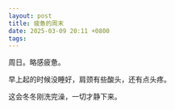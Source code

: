 ```yaml
---
layout: post
title: 疲惫的周末
date: 2025-03-09 20:11 +0800
tags: 
---
```


周日。略感疲惫。

早上起的时候没睡好，肩颈有些酸头，还有点头疼。

这会冬冬刚洗完澡，一切才静下来。
